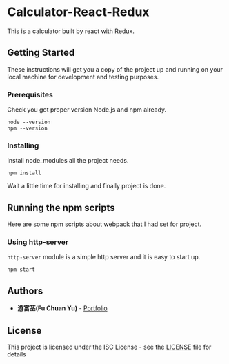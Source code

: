 # Calculator-React-Redux

This is a calculator built by react with Redux.

## Getting Started

These instructions will get you a copy of the project up and running on your local machine for development and testing purposes.

### Prerequisites

Check you got proper version Node.js and npm already. 

```
node --version
npm --version
```

### Installing

Install node_modules all the project needs.

```
npm install
```

Wait a little time for installing and finally project is done.

## Running the npm scripts

Here are some npm scripts about webpack that I had set for project.

### Using http-server

`http-server` module is a simple http server and it is easy to start up.

```
npm start
```

## Authors

* **游富荃(Fu Chuan Yu)** - [Portfolio](https://luffy84217-portfolio.herokuapp.com)

## License

This project is licensed under the ISC License - see the [LICENSE](LICENSE) file for details
